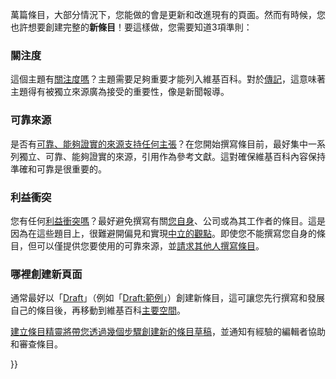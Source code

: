 萬篇條目，大部分情況下，您能做的會是更新和改進現有的頁面。然而有時候，您也許想要創建完整的**新條目**！要這樣做，您需要知道3項準則：

### 關注度

這個主題有[關注度嗎](https://zh.wikipedia.org/wiki/Wikipedia:關注度 "wikilink")？主題需要足夠重要才能列入維基百科。對於[傳記](https://zh.wikipedia.org/wiki/Wikipedia:人物收錄準則 "wikilink")，這意味著主題得有被獨立來源廣為接受的重要性，像是新聞報導。

### 可靠來源

是否有[可靠、能夠證實的來源支持任何主張](https://zh.wikipedia.org/wiki/Help:使用視覺化編輯器增修來源/4 "wikilink")？在您開始撰寫條目前，最好集中一系列獨立、可靠、能夠證實的來源，引用作為參考文獻。這對確保維基百科內容保持準確和可靠是很重要的。

### 利益衝突

您有任何[利益衝突嗎](https://zh.wikipedia.org/wiki/Wikipedia:利益衝突 "wikilink")？最好避免撰寫有關[您自身](https://zh.wikipedia.org/wiki/Wikipedia:自傳 "wikilink")、公司或為其工作者的條目。這是因為在這些題目上，很難避開偏見和實現[中立的觀點](https://zh.wikipedia.org/wiki/Wikipedia:中立的觀點 "wikilink")。即使您不能撰寫您自身的條目，但可以僅提供您要使用的可靠來源，並[請求其他人撰寫條目](https://zh.wikipedia.org/wiki/Wikipedia:條目請求 "wikilink")。

### 哪裡創建新頁面

通常最好以「[Draft](https://zh.wikipedia.org/wiki/Wikipedia:草稿名字空间 "wikilink")」（例如「[Draft:範例](https://zh.wikipedia.org/wiki/Draft:範例 "wikilink")」）創建新條目，這可讓您先行撰寫和發展自己的條目後，再移動到維基百科[主要空間](https://zh.wikipedia.org/wiki/Wikipedia:什麼是條目#条目的定义 "wikilink")。

[建立條目精靈將帶您透過幾個步驟創建新的條目草稿](https://zh.wikipedia.org/wiki/Wikipedia:建立條目精靈 "wikilink")，並通知有經驗的編輯者協助和審查條目。

}}